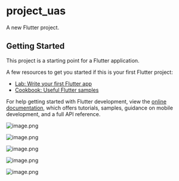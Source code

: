# project_uas

A new Flutter project.

## Getting Started

This project is a starting point for a Flutter application.

A few resources to get you started if this is your first Flutter project:

- [Lab: Write your first Flutter app](https://docs.flutter.dev/get-started/codelab)
- [Cookbook: Useful Flutter samples](https://docs.flutter.dev/cookbook)

For help getting started with Flutter development, view the
[online documentation](https://docs.flutter.dev/), which offers tutorials,
samples, guidance on mobile development, and a full API reference.


![image.png]( https://i.postimg.cc/1zfGbPsj/login.png )

![image.png]( https://i.postimg.cc/ry08sHw2/deposit.png )

![image.png]( https://i.postimg.cc/0NVtwxCk/transfer.png )

![image.png]( https://i.postimg.cc/0ydS3QTn/penarikan.png )

![image.png]( https://i.postimg.cc/xCkPNmC5/scan.png )
